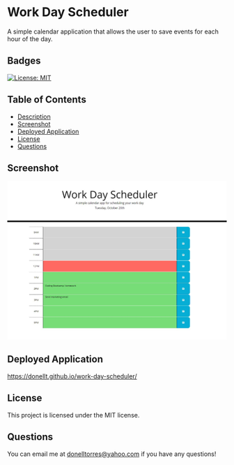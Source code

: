 # Work Day Scheduler
  A simple calendar application that allows the user to save events for each hour of the day.

  ## Badges 
  [![License: MIT](https://img.shields.io/badge/License-MIT-yellow.svg)](https://opensource.org/licenses/MIT)

  ## Table of Contents 
  * [Description](#description)
  * [Screenshot](#screenshot)
  * [Deployed Application](#deployedapp)
  * [License](#license)
  * [Questions](#questions)
  
  ## Screenshot
  ![Screenshot](screenshot.JPG)

  ## Deployed Application
  https://donellt.github.io/work-day-scheduler/

  ## License
  This project is licensed under the MIT license.

  ## Questions
  You can email me at donelltorres@yahoo.com if you have any questions!
